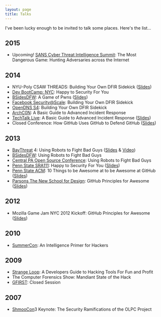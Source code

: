 ```yaml
---
layout: page
title: Talks
---
```


<!--<p class="message">
  Hey there! This page is included in Hyde as an example. Feel free to customize it for your own use upon downloading. Carry on!
</p>-->

I've been lucky enough to be invited to talk some places. Here's the list...

## 2015
- Upcoming! [SANS Cyber Threat Intelligence Summit](https://www.sans.org/event/sans-cyber-threat-intelligence-summit): The Most Dangerous Game: Hunting Adversaries across the Internet

## 2014
- NYU-Poly CSAW THREADS: Building Your Own DFIR Sidekick ([Slides](https://speakerdeck.com/sroberts/building-your-own-dfir-sidekick-threads-edition))
- [Dev BootCamp: NYC](http://www.meetup.com/DBCx-NYC/events/218621973/): Happy to Security For You
- [BSidesDFW](http://www.bsidesdfw.com): A Game of Pwns ([Slides](https://speakerdeck.com/sroberts/a-game-of-pwns))
- [Facebook Security@Scale](http://facebook.com): Building Your Own DFIR Sidekick
- [OpenDNS S4](http://labs.opendns.com/2014/09/03/s4-incident-responder-conference-september-18th-2014-san-francisco-ca/): Building Your Own DFIR Sidekick
- [ArchC0N](http://www.archc0n.org): A Basic Guide to Advanced Incident Response
- [TechTalk Live](http://www.techtalklive.org): A Basic Guide to Advanced Incident Response ([Slides](https://speakerdeck.com/sroberts/a-basic-guide-to-advanced-incident-response))
- Closed Conference: How GitHub Uses GitHub to Defend GitHub ([Slides](https://speakerdeck.com/sroberts/how-github-uses-github-to-defend-github))

## 2013
- [BayThreat](http://www.baythreat.org) 4: Using Robots to Fight Bad Guys ([Slides](https://speakerdeck.com/sroberts/using-robots-to-fight-bad-guys) & [Video](http://www.youtube.com/watch?v=PFvI0m_JkDE))
- [BSidesDFW](http://www.securitybsides.com/w/page/60987881/BSidesDFW): Using Robots to Fight Bad Guys
- [Central PA Open Source Conference](http://cposc.org): Using Robots to Fight Bad Guys
- [Penn State SRA111](http://ist.psu.edu/future-students/sra-111): Happy to Security For You ([Slides](https://github.com/sroberts/happy-to-security))
- [Penn State ACM](http://acm.psu.edu): 10 Things to be Awesome at to be Awesome at GitHub ([Slides](https://speakerdeck.com/sroberts/10-things-to-be-awesome-at-to-be-awesome-at-github))
- [Parsons The New School for Design](http://www.newschool.edu/parsons/): GitHub Principles for Awesome ([Slides](https://speakerdeck.com/sroberts/introduction-and-8-things-to-be-good-at-github))

## 2012
- Mozilla Game Jam NYC 2012 Kickoff: GitHub Principles for Awesome ([Slides](https://speakerdeck.com/sroberts/github-principles-for-awesome))

## 2010
- [SummerCon](http://summercon.org): An Intelligence Primer for Hackers

## 2009
- [Strange Loop](https://thestrangeloop.com): A Developers Guide to Hacking Tools For Fun and Profit
- The Computer Forensics Show: Mandiant State of the Hack
- [GFIRST](http://www.us-cert.gov/gfirst): Closed Session

## 2007
- [ShmooCon](http://www.shmoocon.org)3 Keynote: The Security Ramifications of the OLPC Project
